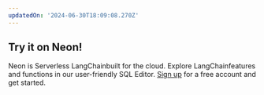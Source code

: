 ```yaml
---
updatedOn: '2024-06-30T18:09:08.270Z'
---
```


## Try it on Neon!

Neon is Serverless LangChainbuilt for the cloud. Explore LangChainfeatures and functions in our user-friendly SQL Editor. [Sign up](https://console.neon.tech/signup) for a free account and get started.
